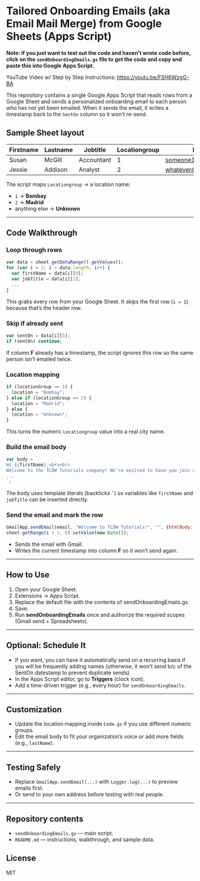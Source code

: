 # Tailored Onboarding Emails (aka Email Mail Merge) from Google Sheets (Apps Script)

**Note: if you just want to test out the code and haven't wrote code before, click on the `sendOnboardingEmails.gs` file to get the code and copy and paste this into Google Apps Script.**

YouTube Video w/ Step by Step Instructions: https://youtu.be/FSH6WzgG-BA

This repository contains a single Google Apps Script that reads rows from a Google Sheet and sends a personalized onboarding email to each person who has not yet been emailed. When it sends the email, it writes a timestamp back to the `SentOn` column so it won't re-send.

## Sample Sheet layout

| Firstname | Lastname | Jobtitle   | Locationgroup | Email                          | SentOn |
|-----------|----------|------------|---------------|--------------------------------|--------|
| Susan     | McGill   | Accountant | 1             | someone1@outlook.com   |        |
| Jessie    | Addison  | Analyst    | 2             | whatever@example.com           |        |

The script maps `Locationgroup` → a location name:
- `1` → **Bombay**
- `2` → **Madrid**
- anything else → **Unknown**

---

## Code Walkthrough

### Loop through rows
```js
var data = sheet.getDataRange().getValues();
for (var i = 1; i < data.length; i++) {
  var firstName = data[i][0];
  var jobTitle = data[i][2];
  ...
}
```
This grabs every row from your Google Sheet. It skips the first row (`i = 1`) because that’s the header row.

### Skip if already sent
```js
var sentOn = data[i][5];
if (sentOn) continue;
```
If column **F** already has a timestamp, the script ignores this row so the same person isn’t emailed twice.

### Location mapping
```js
if (locationGroup == 1) {
  location = "Bombay";
} else if (locationGroup == 2) {
  location = "Madrid";
} else {
  location = "Unknown";
}
```
This turns the numeric `Locationgroup` value into a real city name.

### Build the email body
```js
var body = `
Hi ${firstName},<br><br>
Welcome to the TLDW Tutorials company! We’re excited to have you join us as our new ${jobTitle} based in ${location}.
...
`;
```
The body uses template literals (backticks `` ` ``) so variables like `firstName` and `jobTitle` can be inserted directly.

### Send the email and mark the row
```js
GmailApp.sendEmail(email, "Welcome to TLDW Tutorials!", "", {htmlBody: body});
sheet.getRange(i + 1, 6).setValue(new Date());
```
- Sends the email with Gmail.  
- Writes the current timestamp into column **F** so it won’t send again.

---

## How to Use

1. Open your Google Sheet.  
2. Extensions → Apps Script.  
3. Replace the default file with the contents of sendOnboardingEmails.gs.  
4. Save.  
5. Run **sendOnboardingEmails** once and authorize the required scopes (Gmail send + Spreadsheets).  

---

## Optional: Schedule It

- If you want, you can have it automatically send on a recurring basis if you will be frequently adding names (otherwise, it won't send b/c of the SentOn datestamp to prevent duplicate sends)
- In the Apps Script editor, go to **Triggers** (clock icon).  
- Add a time-driven trigger (e.g., every hour) for `sendOnboardingEmails`.  

---

## Customization

- Update the location mapping inside `Code.gs` if you use different numeric groups.  
- Edit the email body to fit your organization’s voice or add more fields (e.g., `lastName`).  

---

## Testing Safely

- Replace `GmailApp.sendEmail(...)` with `Logger.log(...)` to preview emails first.  
- Or send to your own address before testing with real people.  

---

## Repository contents

- `sendOnboardingEmails.gs` — main script.  
- `README.md` — instructions, walkthrough, and sample data.  

## License

MIT
